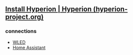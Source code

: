 ## [Install Hyperion | Hyperion (hyperion-project.org)](https://docs.hyperion-project.org/en/user/Installation.html)

### connections
- [WLED](WLED.md)
- [Home Assistant](Home%20Assistant.md)

